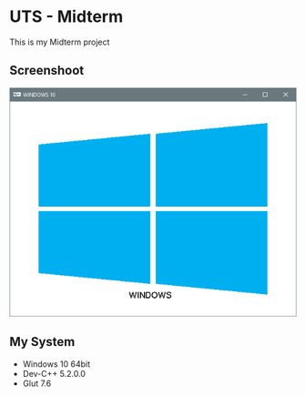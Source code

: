 # UTS - Midterm

This is my Midterm project

## Screenshoot

![SS](https://raw.githubusercontent.com/fadil05me/College/master/Semester%206/Grafika%20Komputer/UTS/UTS.png)


## My System

* Windows 10 64bit
* Dev-C++ 5.2.0.0
* Glut 7.6

